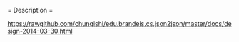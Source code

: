 = Description =

https://rawgithub.com/chunqishi/edu.brandeis.cs.json2json/master/docs/design-2014-03-30.html